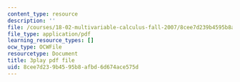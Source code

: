 ```yaml
---
content_type: resource
description: ''
file: /courses/18-02-multivariable-calculus-fall-2007/8cee7d239b4595b8afbd6d674ace575d_bHdzkFrgRcA.pdf
file_type: application/pdf
learning_resource_types: []
ocw_type: OCWFile
resourcetype: Document
title: 3play pdf file
uid: 8cee7d23-9b45-95b8-afbd-6d674ace575d
---
```

